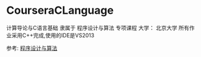 # CourseraCLanguage
计算导论与C语言基础
隶属于 程序设计与算法 专项课程 大学： 北京大学
所有作业采用C++完成,使用的IDE是VS2013

参考:
[程序设计与算法](https://www.coursera.org/specializations/biancheng-suanfa)
